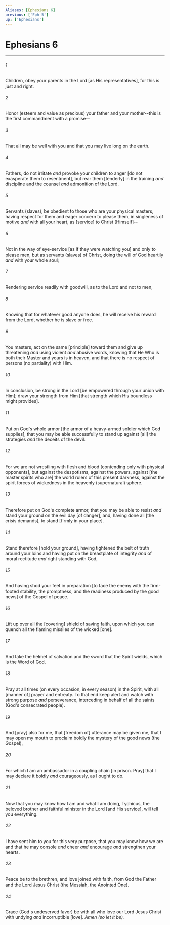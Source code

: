 ```yaml
---
Aliases: [Ephesians 6]
previous: ['Eph 5']
up: ['Ephesians']
---
```

# Ephesians 6

***


###### 1 


Children, obey your parents in the Lord [as His representatives], for this is just and right. 


###### 2 


Honor (esteem and value as precious) your father and your mother--this is the first commandment with a promise-- 


###### 3 


That all may be well with you and that you may live long on the earth. 


###### 4 


Fathers, do not irritate _and_ provoke your children to anger [do not exasperate them to resentment], but rear them [tenderly] in the training _and_ discipline and the counsel _and_ admonition of the Lord. 


###### 5 


Servants (slaves), be obedient to those who are your physical masters, having respect for them and eager concern to please them, in singleness of motive _and_ with all your heart, as [service] to Christ [Himself]-- 


###### 6 


Not in the way of eye-service [as if they were watching you] and only to please men, but as servants (slaves) of Christ, doing the will of God heartily _and_ with your whole soul; 


###### 7 


Rendering service readily with goodwill, as to the Lord and not to men, 


###### 8 


Knowing that for whatever good anyone does, he will receive his reward from the Lord, whether he is slave or free. 


###### 9 


You masters, act on the same [principle] toward them and give up threatening _and_ using violent _and_ abusive words, knowing that He Who is both their Master and yours is in heaven, and that there is no respect of persons (no partiality) with Him. 


###### 10 


In conclusion, be strong in the Lord [be empowered through your union with Him]; draw your strength from Him [that strength which His boundless might provides]. 


###### 11 


Put on God's whole armor [the armor of a heavy-armed soldier which God supplies], that you may be able successfully to stand up against [all] the strategies _and_ the deceits of the devil. 


###### 12 


For we are not wrestling with flesh and blood [contending only with physical opponents], but against the despotisms, against the powers, against [the master spirits who are] the world rulers of this present darkness, against the spirit forces of wickedness in the heavenly (supernatural) sphere. 


###### 13 


Therefore put on God's complete armor, that you may be able to resist _and_ stand your ground on the evil day [of danger], and, having done all [the crisis demands], to stand [firmly in your place]. 


###### 14 


Stand therefore [hold your ground], having tightened the belt of truth around your loins and having put on the breastplate of integrity _and_ of moral rectitude _and_ right standing with God, 


###### 15 


And having shod your feet in preparation [to face the enemy with the firm-footed stability, the promptness, and the readiness produced by the good news] of the Gospel of peace. 


###### 16 


Lift up over all the [covering] shield of saving faith, upon which you can quench all the flaming missiles of the wicked [one]. 


###### 17 


And take the helmet of salvation and the sword that the Spirit wields, which is the Word of God. 


###### 18 


Pray at all times (on every occasion, in every season) in the Spirit, with all [manner of] prayer and entreaty. To that end keep alert and watch with strong purpose _and_ perseverance, interceding in behalf of all the saints (God's consecrated people). 


###### 19 


And [pray] also for me, that [freedom of] utterance may be given me, that I may open my mouth to proclaim boldly the mystery of the good news (the Gospel), 


###### 20 


For which I am an ambassador in a coupling chain [in prison. Pray] that I may declare it boldly _and_ courageously, as I ought to do. 


###### 21 


Now that you may know how I am and what I am doing, Tychicus, the beloved brother and faithful minister in the Lord [and His service], will tell you everything. 


###### 22 


I have sent him to you for this very purpose, that you may know how we are and that he may console _and_ cheer _and_ encourage _and_ strengthen your hearts. 


###### 23 


Peace be to the brethren, and love joined with faith, from God the Father and the Lord Jesus Christ (the Messiah, the Anointed One). 


###### 24 


Grace (God's undeserved favor) be with all who love our Lord Jesus Christ with undying _and_ incorruptible [love]. _Amen (so let it be)._
